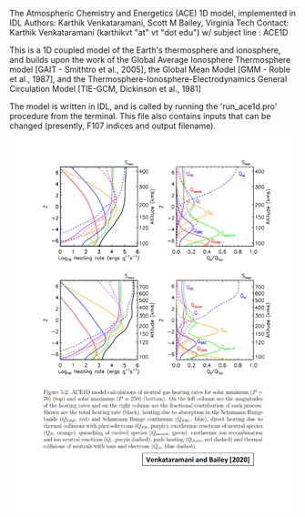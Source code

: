 The Atmospheric Chemistry and Energetics (ACE) 1D model, implemented in IDL
Authors: Karthik Venkataramani, Scott M Bailey, Virginia Tech
Contact: Karthik Venkataramani (karthikvt "at" vt "dot edu") w/ subject line : ACE1D

This is a 1D coupled model of the Earth's thermosphere and ionosphere, and builds upon the work of the Global Average Ionosphere Thermosphere model [GAIT - Smithtro et al., 2005], the Global Mean Model [GMM - Roble et al., 1987], and the Thermosphere-Ionosphere-Electrodynamics General Circulation Model [TIE-GCM, Dickinson et al., 1981]

The model is written in IDL, and is called by running the 'run_ace1d.pro' procedure from the terminal. This file also contains inputs that can be changed (presently, F107 indices and output filename).

![ACE1D Modeled thermospheric/ionospheric heating terms](heating_terms.png)
